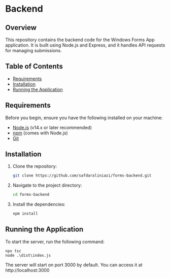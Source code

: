 # Backend 
## Overview

This repository contains the backend code for the Windows Forms App application. It is built using Node.js and Express, and it handles API requests for managing submissions.

## Table of Contents

- [Requirements](#requirements)
- [Installation](#installation)
- [Running the Application](#running-the-application)

## Requirements

Before you begin, ensure you have the following installed on your machine:

- [Node.js](https://nodejs.org/en/) (v14.x or later recommended)
- [npm](https://www.npmjs.com/) (comes with Node.js)
- [Git](https://git-scm.com/)

## Installation

1. Clone the repository:
    ```sh
    git clone https://github.com/safdaraliniazi/forms-backend.git
    ```

2. Navigate to the project directory:
    ```sh
    cd forms-backend
    ```

3. Install the dependencies:
    ```sh
    npm install
    ```



## Running the Application
To start the server, run the following command:

```
npx tsc
node .\dist\index.js
```
The server will start on port 3000 by default. You can access it at http://localhost:3000

